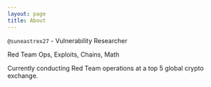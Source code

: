 ```yaml
---
layout: page
title: About
---
```


`@suneastrex27` - Vulnerability Researcher

Red Team Ops, Exploits, Chains, Math

Currently conducting Red Team operations at a top 5 global crypto exchange.
